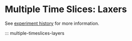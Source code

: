 # Multiple Time Slices: Laxers

See [experiment history](<../../notion/Allen project d3cfe5aab8384495b58fba8a47eeadcc.md#layer-in-megaplot-first-blick>) for more information.

::: multiple-timeslices-layers